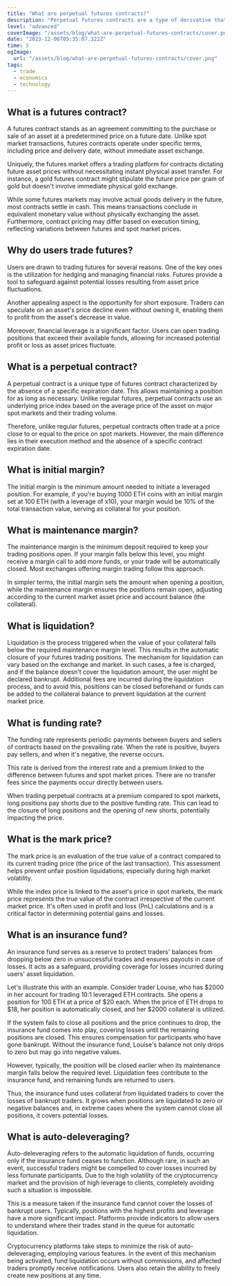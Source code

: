 ```yaml
---
title: "What are perpetual futures contracts?"
description: "Perpetual futures contracts are a type of derivative that lacks a specific expiration date, allowing the holder to maintain the position for as long as necessary. They utilize underlying price indices formed based on the average asset price on spot markets, distinguishing them from regular futures contracts, which have a defined expiration date."
level: "advanced"
coverImage: "/assets/blog/what-are-perpetual-futures-contracts/cover.png"
date: "2023-12-06T05:35:07.322Z"
time: 5
ogImage:
  url: "/assets/blog/what-are-perpetual-futures-contracts/cover.png"
tags:
  - trade
  - economics
  - technology
---
```



## What is a futures contract?

A futures contract stands as an agreement committing to the purchase or sale of an asset at a predetermined price on a future date. Unlike spot market transactions, futures contracts operate under specific terms, including price and delivery date, without immediate asset exchange.

Uniquely, the futures market offers a trading platform for contracts dictating future asset prices without necessitating instant physical asset transfer. For instance, a gold futures contract might stipulate the future price per gram of gold but doesn't involve immediate physical gold exchange.

While some futures markets may involve actual goods delivery in the future, most contracts settle in cash. This means transactions conclude in equivalent monetary value without physically exchanging the asset. Furthermore, contract pricing may differ based on execution timing, reflecting variations between futures and spot market prices.

## Why do users trade futures?
Users are drawn to trading futures for several reasons. One of the key ones is the utilization for hedging and managing financial risks. Futures provide a tool to safeguard against potential losses resulting from asset price fluctuations.

Another appealing aspect is the opportunity for short exposure. Traders can speculate on an asset's price decline even without owning it, enabling them to profit from the asset's decrease in value.

Moreover, financial leverage is a significant factor. Users can open trading positions that exceed their available funds, allowing for increased potential profit or loss as asset prices fluctuate.

<!-- banner_place -->

## What is a perpetual contract?

A perpetual contract is a unique type of futures contract characterized by the absence of a specific expiration date. This allows maintaining a position for as long as necessary. Unlike regular futures, perpetual contracts use an underlying price index based on the average price of the asset on major spot markets and their trading volume.

Therefore, unlike regular futures, perpetual contracts often trade at a price close to or equal to the price on spot markets. However, the main difference lies in their execution method and the absence of a specific contract expiration date.

## What is initial margin?

The initial margin is the minimum amount needed to initiate a leveraged position. For example, if you're buying 1000 ETH coins with an initial margin set at 100 ETH (with a leverage of x10), your margin would be 10% of the total transaction value, serving as collateral for your position.

## What is maintenance margin?
The maintenance margin is the minimum deposit required to keep your trading positions open. If your margin falls below this level, you might receive a margin call to add more funds, or your trade will be automatically closed. Most exchanges offering margin trading follow this approach.

In simpler terms, the initial margin sets the amount when opening a position, while the maintenance margin ensures the positions remain open, adjusting according to the current market asset price and account balance (the collateral).

## What is liquidation?
Liquidation is the process triggered when the value of your collateral falls below the required maintenance margin level. This results in the automatic closure of your futures trading positions. The mechanism for liquidation can vary based on the exchange and market. In such cases, a fee is charged, and if the balance doesn’t cover the liquidation amount, the user might be declared bankrupt. Additional fees are incurred during the liquidation process, and to avoid this, positions can be closed beforehand or funds can be added to the collateral balance to prevent liquidation at the current market price.

## What is funding rate?
The funding rate represents periodic payments between buyers and sellers of contracts based on the prevailing rate. When the rate is positive, buyers pay sellers, and when it's negative, the reverse occurs.

This rate is derived from the interest rate and a premium linked to the difference between futures and spot market prices. There are no transfer fees since the payments occur directly between users.

When trading perpetual contracts at a premium compared to spot markets, long positions pay shorts due to the positive funding rate. This can lead to the closure of long positions and the opening of new shorts, potentially impacting the price.

## What is the mark price?
The mark price is an evaluation of the true value of a contract compared to its current trading price (the price of the last transaction). This assessment helps prevent unfair position liquidations, especially during high market volatility.

While the index price is linked to the asset's price in spot markets, the mark price represents the true value of the contract irrespective of the current market price. It's often used in profit and loss (PnL) calculations and is a critical factor in determining potential gains and losses.

## What is an insurance fund?
An insurance fund serves as a reserve to protect traders' balances from dropping below zero in unsuccessful trades and ensures payouts in case of losses. It acts as a safeguard, providing coverage for losses incurred during users' asset liquidation.

Let's illustrate this with an example. Consider trader Louise, who has $2000 in her account for trading 10:1 leveraged ETH contracts. She opens a position for 100 ETH at a price of $20 each. When the price of ETH drops to $18, her position is automatically closed, and her $2000 collateral is utilized.

If the system fails to close all positions and the price continues to drop, the insurance fund comes into play, covering losses until the remaining positions are closed. This ensures compensation for participants who have gone bankrupt. Without the insurance fund, Louise's balance not only drops to zero but may go into negative values.

However, typically, the position will be closed earlier when its maintenance margin falls below the required level. Liquidation fees contribute to the insurance fund, and remaining funds are returned to users.

Thus, the insurance fund uses collateral from liquidated traders to cover the losses of bankrupt traders. It grows when positions are liquidated to zero or negative balances and, in extreme cases where the system cannot close all positions, it covers potential losses.

## What is auto-deleveraging?
Auto-deleveraging refers to the automatic liquidation of funds, occurring only if the insurance fund ceases to function. Although rare, in such an event, successful traders might be compelled to cover losses incurred by less fortunate participants. Due to the high volatility of the cryptocurrency market and the provision of high leverage to clients, completely avoiding such a situation is impossible.

This is a measure taken if the insurance fund cannot cover the losses of bankrupt users. Typically, positions with the highest profits and leverage have a more significant impact. Platforms provide indicators to allow users to understand where their trades stand in the queue for automatic liquidation.

Cryptocurrency platforms take steps to minimize the risk of auto-deleveraging, employing various features. In the event of this mechanism being activated, fund liquidation occurs without commissions, and affected traders promptly receive notifications. Users also retain the ability to freely create new positions at any time.
